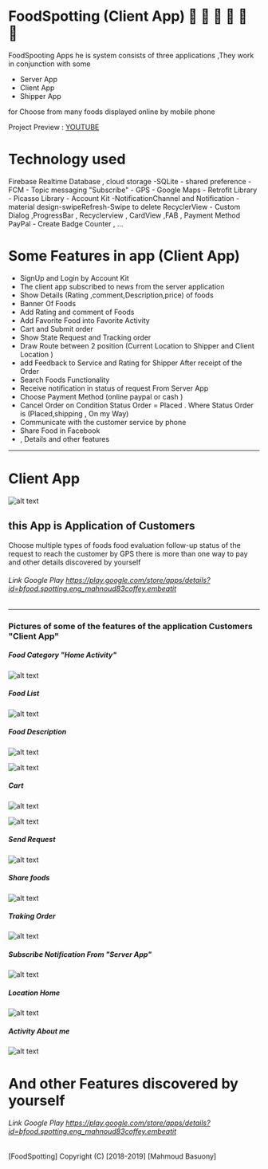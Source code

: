 # FoodSpotting (Client App)  :pizza:  :fries:  :hamburger:  :fried_shrimp:  :doughnut:  :cake: 
 FoodSpooting Apps he is system consists of three applications ,They work in conjunction with some
  * Server  App
  * Client  App
  * Shipper App
  
 for Choose from many foods displayed online by mobile phone
 
 Project Preview : [YOUTUBE](https://youtu.be/8Uiu5HI94X8)  
 
 # Technology used
 Firebase Realtime Database , cloud storage -SQLite - shared preference - FCM - Topic messaging "Subscribe" - GPS - Google Maps - Retrofit Library - 
 Picasso Library - Account Kit -NotificationChannel and  Notification - material design-swipeRefresh-Swipe to delete RecyclerView - Custom Dialog ,ProgressBar , Recyclerview , CardView ,FAB , Payment Method PayPal - Create Badge Counter , ...
 
 # Some Features in app (Client App) 
   *  SignUp and Login by Account Kit
   *  The client app subscribed to news from the server application
   *  Show Details (Rating ,comment,Description,price) of foods 
   *  Banner Of Foods
   *  Add Rating and comment of Foods  
   *  Add Favorite Food into Favorite Activity
   *  Cart and Submit order
   *  Show State Request and Tracking order 
   *  Draw Route between 2 position  (Current Location to Shipper and Client Location )
   *  add Feedback to Service and Rating for Shipper After receipt of the Order
   *  Search Foods Functionality
   *  Receive notification in status of request From Server App 
   *  Choose Payment Method (online paypal or cash )
   *  Cancel Order on Condition Status Order = Placed . Where Status Order is (Placed,shipping , On my Way)
   *  Communicate with the customer service by phone
   *  Share Food in Facebook
   *  , Details and other features
   
 ---
# Client  App
 
  
![alt text](https://firebasestorage.googleapis.com/v0/b/learn-esaily.appspot.com/o/FoodSpottingClientApp%2F46503335_1101949973306786_6033508617913630720_n.png?alt=media&token=d9c10dc5-fce1-4128-aef7-76bb635b48b3)

## this App is  Application of Customers
 Choose multiple types of foods 
 food evaluation 
 follow-up status of the request to reach the customer by GPS
 there is more than one way to pay  
 and other details discovered by yourself 
 
###### Link Google Play  https://play.google.com/store/apps/details?id=bfood.spotting.eng_mahnoud83coffey.embeatit

--- --- ---

 ### Pictures of some of the features of the application Customers "Client App"
 
 
 ##### Food Category "Home Activity"
![alt text](https://firebasestorage.googleapis.com/v0/b/learn-esaily.appspot.com/o/FoodSpottingClientApp%2F46506239_972328849616946_284977440936165376_n.png?alt=media&token=1a07fec7-9e09-44d6-911a-2c8dc9f54ceb)
 
 
 ##### Food List
![alt text](https://firebasestorage.googleapis.com/v0/b/learn-esaily.appspot.com/o/FoodSpottingClientApp%2F46519184_324798118111560_2379711511787470848_n.png?alt=media&token=19384435-bd96-4ef9-b91d-56b069935529)
 
 ##### Food Description
![alt text](https://firebasestorage.googleapis.com/v0/b/learn-esaily.appspot.com/o/FoodSpottingClientApp%2F46518741_1866954813431598_809249916776873984_n.png?alt=media&token=50feeadd-f3a2-435e-9292-a117f40a3fb5)

![alt text](https://firebasestorage.googleapis.com/v0/b/learn-esaily.appspot.com/o/FoodSpottingClientApp%2F46492835_662824257486897_5327901561978880000_n.png?alt=media&token=ebe10d77-a0b1-4252-9156-88d4470b0cd0)

 ##### Cart
![alt text](https://firebasestorage.googleapis.com/v0/b/learn-esaily.appspot.com/o/FoodSpottingClientApp%2F46489436_214149296144325_351207138015576064_n.png?alt=media&token=e75acb9f-bc9a-4fce-9789-16763b45e180)

![alt text](https://firebasestorage.googleapis.com/v0/b/learn-esaily.appspot.com/o/FoodSpottingClientApp%2F46526111_265534814069097_6634806848262242304_n.png?alt=media&token=0d5800ef-9d04-494a-b6f2-05b2e40a6481)

 ##### Send Request
![alt text](https://firebasestorage.googleapis.com/v0/b/learn-esaily.appspot.com/o/FoodSpottingClientApp%2F46417754_346581592767122_7513622376102232064_n.png?alt=media&token=88bfe530-2d9e-44fb-ba9e-e53d86d1950c)
 
  ##### Share foods
![alt text](https://firebasestorage.googleapis.com/v0/b/learn-esaily.appspot.com/o/FoodSpottingClientApp%2F46495307_1919998678295022_6958204189000335360_n.png?alt=media&token=bec12aa1-9f59-4465-ab7c-6ae41ef35c0b)

  ##### Traking Order
![alt text](https://firebasestorage.googleapis.com/v0/b/learn-esaily.appspot.com/o/FoodSpottingClientApp%2F46512295_357988878308138_1574912263461011456_n.png?alt=media&token=606f5738-6faf-438f-bf89-e66921a18037)

##### Subscribe Notification From "Server App"
![alt text](https://firebasestorage.googleapis.com/v0/b/learn-esaily.appspot.com/o/FoodSpottingClientApp%2F46507182_266908130689891_1980108901323898880_n.png?alt=media&token=c305003e-8095-4eed-bbfa-65a1a595e073)

##### Location Home
![alt text](https://firebasestorage.googleapis.com/v0/b/learn-esaily.appspot.com/o/FoodSpottingClientApp%2F46491691_938351346365872_8441136098570141696_n.png?alt=media&token=0d9d96af-f933-41da-9d74-a4ec298c1a8e)

##### Activity About me
![alt text](https://firebasestorage.googleapis.com/v0/b/learn-esaily.appspot.com/o/FoodSpottingClientApp%2F46516074_324598581466258_4830674301927555072_n.png?alt=media&token=df7a3b85-6c9c-4a8c-90ac-5a5ed71fca19)
 
 
# And other Features discovered by yourself 
 
###### Link Google Play  https://play.google.com/store/apps/details?id=bfood.spotting.eng_mahnoud83coffey.embeatit
 
 
 [FoodSpotting] Copyright (C) [2018-2019] [Mahmoud Basuony]
 
